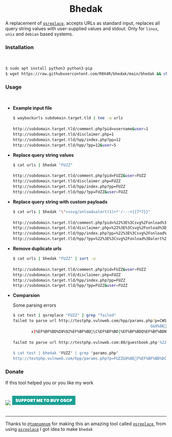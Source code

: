 <h1 align="center"><b>Bhedak</b></h2>

A replacement of [`qsreplace`](https://github.com/tomnomnom/qsreplace), accepts URLs as standard input, replaces all query string values with user-supplied values and stdout. Only for `linux`, `unix` and `debian` based systems.<br/>

<h3><b>Installation</b></h3><br/>

```bash
$ sudo apt install python3 python3-pip
$ wget https://raw.githubusercontent.com/R0X4R/bhedak/main/bhedak && chmod +x bhedak && mv bhedak /usr/bin/
```

<h3><b>Usage</b></h3><br/>

- **Example input file**
    
    ```bash
    $ waybackurls subdomain.target.tld | tee -a urls

    http://subdomain.target.tld/comment.php?pid=username&user=1
    http://subdomain.target.tld/disclaimer.php=1
    http://subdomain.target.tld/hpp/index.php?pp=12
    http://subdomain.target.tld/hpp/?pp=12&user=5
    ```

- **Replace query string values**

    ```bash
    $ cat urls | bhedak "FUZZ"

    http://subdomain.target.tld/comment.php?pid=FUZZ&user=FUZZ
    http://subdomain.target.tld/disclaimer.php=FUZZ
    http://subdomain.target.tld/hpp/index.php?pp=FUZZ
    http://subdomain.target.tld/hpp/?pp=FUZZ&user=FUZZ
    ```

- **Replace query string with custom payloads**

    ```bash
    $ cat urls | bhedak "\"><svg/onload=alert(1)>*'/---+{{7*7}}"

    http://subdomain.target.tld/comment.php?pid=%22%3E%3Csvg%2Fonload%3Dalert%281%29%3E%2A%27%2F---%2B%7B%7B7%2A7%7D%7D&user=%22%3E%3Csvg%2Fonload%3Dalert%281%29%3E%2A%27%2F---%2B%7B%7B7%2A7%7D%7D
    http://subdomain.target.tld/disclaimer.php=%22%3E%3Csvg%2Fonload%3Dalert%281%29%3E%2A%27%2F---%2B%7B%7B7%2A7%7D%7D
    http://subdomain.target.tld/hpp/index.php?pp=%22%3E%3Csvg%2Fonload%3Dalert%281%29%3E%2A%27%2F---%2B%7B%7B7%2A7%7D%7D
    http://subdomain.target.tld/hpp/?pp=%22%3E%3Csvg%2Fonload%3Dalert%281%29%3E%2A%27%2F---%2B%7B%7B7%2A7%7D%7D&user=%22%3E%3Csvg%2Fonload%3Dalert%281%29%3E%2A%27%2F---%2B%7B%7B7%2A7%7D%7D
    ```
- **Remove duplicate urls**

    ```bash
    $ cat urls | bhedak "FUZZ" | sort -u

    http://subdomain.target.tld/comment.php?pid=FUZZ&user=FUZZ
    http://subdomain.target.tld/disclaimer.php=FUZZ
    http://subdomain.target.tld/hpp/index.php?pp=FUZZ
    http://subdomain.target.tld/hpp/?pp=FUZZ&user=FUZZ
    ```
- **Comparsion**

    Some parsing errors
    
    ```bash
    $ cat test | qsreplace "FUZZ" | grep "failed"
    failed to parse url http://testphp.vulnweb.com/hpp/params.php?p=CWS000x%EF%BF%BD=%EF%BF%BD1N%EF%BF%BD@E%DF%AE%EF%BF%B)%EF%BF%BD@%EF%BF%BD            %EF%BF%BDHiP"D%EF%BF%BDF%EF%BF%BD
                                                                G&9%8E7%EF%BF%BD%DC%82%EF%BF%BDX;!S%EF%BF%BD%EF%BF%BD%CC%9B%EF%BF%BD%EF%BF%BD%EF%BF%BD7Jq%EF%BF%BD%EF%BF%BD%EF%BF%BD.%EF%BF%BD>%EF%BF%BDp%EF%BF%BDc%EF%BF%BDl%EF%BF%BDzG%EF%    BF%BD%DC%BEM%EF%BF%BDdkj%EF%BF%BD,%EF%BF%BD(%EF%BF%BD%EF%BF%BDT%EF%BF%BDJj)%EF%BF%BD"%EF%BF%BDT7$%EF%BF%BDH%EF%BF%BDD6)%EF%BF%BD
            x)%EF%BF%BD%D8%92%EF%BF%BD\C%EF%BF%BD|%EF%BF%BDQ%EF%BF%BDNc%EF%BF%BDb%EF%BF%BD%EF%BF%BD%EF%BF%BD b_&%EF%BF%BD5 h%EF%BF%BD%EF%BF%BDg%EF%BF%BD     ]s%EF%BF%BD0Q%EF%BF%BDL<%EF%BF%BD6%EF%BF%BDL%EF%BF%BD_%EF%BF%BDw~%EF%BF%BD[%EF%BF%BD/[%EF%BF%BDm{%EF%BF%BD%EF%BF%BD%EF%BF%BD%EF%BF%BD:n-   %EF%BF%BD%EF%BF%BD%EF%BF%BD.%EF%BF%BDd1d%EF%BF%BD%EF%BF%BD?6%EF%BF%BD0    &pp=12 [parse "http://testphp.vulnweb.com/hpp/params.php? p=CWS\a\x0e000x%EF%BF%BD=%EF%BF%BD1N%EF%BF%BD@\x10E%DF%AE%EF%BF%BDI\b)%EF%BF%BD@\x1d%EF%BF%BD\x05    \x11%EF%BF%BDHiP\"\x05D%EF%BF%BDF%EF%BF%BD\vG&\x1b%D9%8E\x117%EF%BF%BD%DC%82%EF%BF%BD\x1br\x04X;!S%EF%BF%BD%EF%BF%BD%CC%9B%EF%BF%BD%EF%BF%BD%EF%BF%BD7Jq%EF%BF%BD\u007f%EF%BF%BD%EF%BF%BD.%EF%BF%BD\x01>%EF%BF%BD\x18p%EF%BF%BDc%EF%BF%BDl%EF%BF%BDzG%EF%BF%BD%DC%BEM%EF%BF%BDdkj\x1e%EF%BF%BD,%EF%BF%BD(%EF%BF%BD%EF%BF%BDT%EF%BF%BDJj)%EF%BF%BD\"%EF%BF%BDT7$%EF%BF%BDH%EF%BF%BDD6)%EF%BF%BD\vx)%EF%BF%BD%D8%92%EF%BF%BD\x1f\\\aC%EF%BF%BD|%EF%BF%BDQ%EF%BF%BDNc%EF%BF%BDb%EF%BF%BD%EF%BF%BD%EF%BF%BD b_&\x1c%EF%BF%BD5 h%EF%BF%BD%EF%BF%BDg\x0f\x14%EF%BF%BD    ]s%EF%BF%BD0Q%EF%BF%BDL<%EF%BF%BD6%EF%BF%BDL%EF%BF%BD_%EF%BF%BDw~%EF%BF%BD[\x17%EF%BF%BD/[%EF%BF%BDm{%EF%BF%BD%EF%BF%BD%EF%BF%BD%EF%BF%BD:n-    %EF%BF%BD%EF%BF%BD%EF%BF%BD.%EF%BF%BDd1d%EF%BF%BD%EF%BF%BD?6%EF%BF%BD0    &pp=12": net/url: invalid control character in URL]
            
    failed to parse url http://testphp.vulnweb.com:80/guestbook.php'%22()&%1%3CScRiPt%20%3Eprompt(940521)%3C/ScRiPt%3E [parse   "http://testphp.vulnweb.com:80/guestbook.php'%22()&%1%3CScRiPt%20%3Eprompt(940521)%3C/ScRiPt%3E": invalid URL escape "%1%"]
    
    $ cat test | bhedak "FUZZ" | grep "params.php"
    http://testphp.vulnweb.com/hpp/params.php?p=FUZZ&9%8E7%EF%BF%BD%DC%82%EF%BF%BDX;!S%EF%BF%BD%EF%BF%BD%CC%9B%EF%BF%BD%EF%BF%BD%EF%BF%BD7Jq%EF%BF%BD%EF%BF%BD%EF%BF%BD.%EF%BF%BD>%EF%BF%BDp%EF%BF%BDc%EF%BF%BDl%EF%BF%BDzG%EF%BF%BD%DC%BEM%EF%BF%BDdkj%EF%BF%BD,%EF%BF%BD(%EF%BF%BD%EF%BF%BDT%EF%BF%BDJj)%EF%BF%BD"%EF%BF%BDT7$%EF%BF%BDH%EF%BF%BDD6)%EF%BF%BD                                                                                           x)%EF%BF%BD%D8%92%EF%BF%BDC%EF%BF%BD|%EF%BF%BDQ%EF%BF%BDNc%EF%BF%BDb%EF%BF%BD%EF%BF%BD%EF%BF%BD b_&%EF%BF%BD5 h%EF%BF%BD%EF%BF%BDg%EF%BF%BD ]s%EF%BF%BD0Q%EF%BF%BDL<%EF%BF%BD6%EF%BF%BDL%EF%BF%BD_%EF%BF%BDw~%EF%BF%BD[%EF%BF%BD/[%EF%BF%BDm{%EF%BF%BD%EF%BF%BD%EF%BF%BD%EF%BF%BD:n-%EF%BF%BD%EF%BF%BD%EF%BF%BD.%EF%BF%BDd1d%EF%BF%BD%EF%BF%BD?6%EF%BF%BD0    &pp=FUZZ
    ```

<h3><b>Donate</b></h3>
If this tool helped you or you like my work<br/>

</br><a href="https://ko-fi.com/i/IK3K34SJSA"><img src="https://ko-fi.com/img/githubbutton_sm.svg"></a>    <a href="https://rzp.io/l/pQny7s0n"><img src=".github/support.svg" width="200"></a><br/><br/>

---

Thanks to [`@tomnomnom`](https://github.com/tomnomnom) for making this an amazing tool called [`qsreplace`](https://github.com/tomnomnom/qsreplace), from using [`qsreplace`](https://github.com/tomnomnom/qsreplace) I got idea to make `bhedak`
